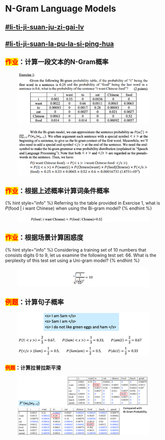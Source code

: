 # N-Gram Language Models

## [#li-ti-ji-suan-ju-zi-gai-lv](n-grams/#li-ti-ji-suan-ju-zi-gai-lv "mention")

## [#li-ti-ji-suan-la-pu-la-si-ping-hua](smoothing-techniques.md#li-ti-ji-suan-la-pu-la-si-ping-hua "mention")

## <mark style="color:red;">作业</mark>：计算一段文本的N-Gram概率

<figure><img src="../../.gitbook/assets/image (2) (1) (1) (1).png" alt=""><figcaption></figcaption></figure>

<figure><img src="../../.gitbook/assets/image (1) (1) (1) (1) (1) (1).png" alt=""><figcaption></figcaption></figure>

## <mark style="color:red;">作业</mark>：根据上述概率计算词条件概率

{% hint style="info" %}
Referring to the table provided in Exercise 1, what is 𝑃(food | i want Chinese) when using the Bi-gram model?
{% endhint %}

<figure><img src="../../.gitbook/assets/image (2) (1) (1) (1) (1).png" alt=""><figcaption></figcaption></figure>

## <mark style="color:red;">作业</mark>：根据场景计算困惑度

{% hint style="info" %}
Considering a training set of 10 numbers that consists digits 0 to 9, let us examine the following test set: 66. What is the perplexity of this test set using a Uni-gram model?
{% endhint %}

<figure><img src="../../.gitbook/assets/image (4) (1).png" alt=""><figcaption></figcaption></figure>

## <mark style="color:red;">例题</mark>：计算句子概率

<figure><img src="../../.gitbook/assets/image (9) (1).png" alt=""><figcaption></figcaption></figure>

### <mark style="color:red;">例题</mark>：计算拉普拉斯平滑

<figure><img src="../../.gitbook/assets/image (5) (1).png" alt=""><figcaption></figcaption></figure>
